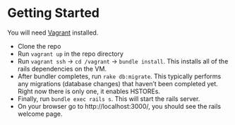 # Getting Started

You will need [Vagrant](http://www.vagrantup.com/) installed.

- Clone the repo
- Run `vagrant up` in the repo directory
- Run `vagrant ssh` -> `cd /vagrant` -> `bundle install`. This installs all of the rails dependencies on the VM.
- After bundler completes, run `rake db:migrate`. This typically performs any migrations (database changes) that haven’t been completed yet. Right now there is only one, it enables HSTOREs.
- Finally, run `bundle exec rails s`. This will start the rails server.
- On your browser go to http://localhost:3000/, you should see the rails welcome page.
